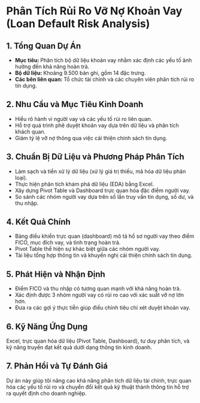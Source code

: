 # Phân Tích Rủi Ro Vỡ Nợ Khoản Vay (Loan Default Risk Analysis)  

## 1. Tổng Quan Dự Án  
- <b> Mục tiêu: </b> Phân tích bộ dữ liệu khoản vay nhằm xác định các yếu tố ảnh hưởng đến khả năng hoàn trả.
- <b> Bộ dữ liệu: </b> Khoảng 9.500 bản ghi, gồm 14 đặc trưng.
- <b> Các bên liên quan: </b> Tổ chức tài chính và các chuyên viên phân tích rủi ro tín dụng.

## 2. Nhu Cầu và Mục Tiêu Kinh Doanh  
- Hiểu rõ hành vi người vay và các yếu tố rủi ro liên quan.
- Hỗ trợ quá trình phê duyệt khoản vay dựa trên dữ liệu và phân tích khách quan.
- Giảm tỷ lệ vỡ nợ thông qua việc cải thiện chính sách tín dụng.

## 3. Chuẩn Bị Dữ Liệu và Phương Pháp Phân Tích  
- Làm sạch và tiền xử lý dữ liệu (xử lý giá trị thiếu, mã hóa dữ liệu phân loại).
- Thực hiện phân tích khám phá dữ liệu (EDA) bằng Excel.
- Xây dựng Pivot Table và Dashboard trực quan hóa đặc điểm người vay.
- So sánh các nhóm người vay dựa trên số lần truy vấn tín dụng, số dư, và thu nhập.

## 4. Kết Quả Chính  
- Bảng điều khiển trực quan (dashboard) mô tả hồ sơ người vay theo điểm FICO, mục đích vay, và tình trạng hoàn trả.
- Pivot Table thể hiện sự khác biệt giữa các nhóm người vay.
- Tài liệu tổng hợp thông tin và khuyến nghị cải thiện chính sách tín dụng.

## 5. Phát Hiện và Nhận Định  
- Điểm FICO và thu nhập có tương quan mạnh với khả năng hoàn trả.
- Xác định được 3 nhóm người vay có rủi ro cao với xác suất vỡ nợ lớn hơn.
- Đưa ra các gợi ý thực tiễn giúp điều chỉnh tiêu chí xét duyệt khoản vay.

## 6. Kỹ Năng Ứng Dụng   
Excel, trực quan hóa dữ liệu (Pivot Table, Dashboard), tư duy phân tích, và kỹ năng truyền đạt kết quả dưới dạng thông tin kinh doanh.  

## 7. Phản Hồi và Tự Đánh Giá  
Dự án này giúp tôi nâng cao khả năng phân tích dữ liệu tài chính, trực quan hóa các yếu tố rủi ro và chuyển đổi kết quả kỹ thuật thành thông tin hỗ trợ ra quyết định cho doanh nghiệp.
